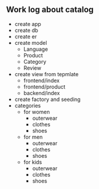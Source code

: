 ## Work log about catalog
- create app
- create db
- create er
- create model
	- Language
	- Product
	- Category
	- Review
- create view from tepmlate
	- frontend/index
	- frontend/product
	- backend/index
- create factory and seeding
- categories 
	- for women
		- outerwear 
		- clothes
		- shoes
	- for men
		- outerwear
		- clothes
		- shoes
	- for kids
		- outerwear
		- clothes
		- shoes






